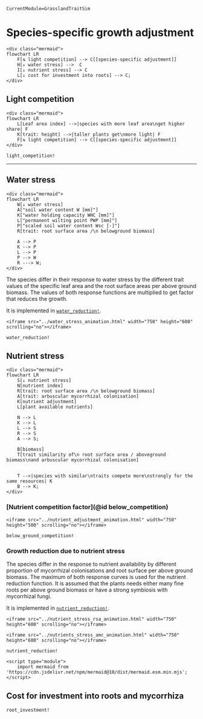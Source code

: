 ```@meta
CurrentModule=GrasslandTraitSim
```

# Species-specific growth adjustment

```@raw html
<div class="mermaid">
flowchart LR
    F[⇅ light competition] --> C[[species-specific adjustment]]
    H[↓ water stress] -->  C
    I[↓ nutrient stress] --> C
    L[↓ cost for investment into roots] --> C;
</div>
```

## Light competition

```@raw html
<div class="mermaid">
flowchart LR
    L[Leaf area index] -->|species with more leaf area\nget higher share| F
    K[trait: height] -->|taller plants get\nmore light| F
    F[⇅ light competition] --> C[[species-specific adjustment]]
</div>
```

```@docs	
light_competition!
```

----
## Water stress

```@raw html
<div class="mermaid">
flowchart LR
    W[↓ water stress] 
    A["soil water content W [mm]"]
    K["water holding capacity WHC [mm]"]
    L["permanent wilting point PWP [mm]"]
    P["scaled soil water content Wsc [-]"]
    R[trait: root surface area /\n belowground biomass]

    A --> P
    K --> P
    L --> P
    P --> W
    R ---> W;
</div>
```

The species differ in their response to water stress by the different trait values of the specific leaf area and the root surface areas per above ground biomass. The values of both response functions are multiplied to get factor that reduces the growth. 

It is implemented in [`water_reduction!`](@ref).

```@raw html
<iframe src="../water_stress_animation.html" width="750" height="600" scrolling="no"></iframe> 
```

```@docs
water_reduction!
```

## Nutrient stress

```@raw html
<div class="mermaid">
flowchart LR
    S[↓ nutrient stress] 
    N[nutrient index]
    R[trait: root surface area /\n belowground biomass]
    A[trait: arbuscular mycorrhizal colonisation]
    K[nutrient adjustment]
    L[plant available nutrients]

    N --> L
    K --> L
    L --> S
    R --> S
    A --> S;

    B[biomass] 
    T[trait similarity of\n root surface area / aboveground biomass\nand arbuscular mycorrhizal colonisation]


    T -->|species with similar\ntraits compete more\nstrongly for the same resources| K
    B --> K;
</div>
```

### [Nutrient competition factor](@id below_competition)


```@raw html
<iframe src="../nutrient_adjustment_animation.html" width="750" height="500" scrolling="no"></iframe> 
```

```@docs
below_ground_competition!
```

### Growth reduction due to nutrient stress
The species differ in the response to nutrient availability by different proportion of mycorrhizal colonisations and root surface per above ground biomass. The maximum of both response curves is used for the nutrient reduction function. It is assumed that the plants needs either many fine roots per above ground biomass or have a strong symbiosis with mycorrhizal fungi. 

It is implemented in [`nutrient_reduction!`](@ref).


```@raw html
<iframe src="../nutrient_stress_rsa_animation.html" width="750" height="600" scrolling="no"></iframe> 
```

```@raw html
<iframe src="../nutrients_stress_amc_animation.html" width="750" height="600" scrolling="no"></iframe> 
```

```@docs
nutrient_reduction!
```

```@raw html
<script type="module">
    import mermaid from 'https://cdn.jsdelivr.net/npm/mermaid@10/dist/mermaid.esm.min.mjs';
</script> 
```

## Cost for investment into roots and mycorrhiza

```@docs	
root_investment!
```
